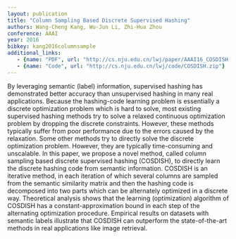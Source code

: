 ```yaml
---
layout: publication
title: "Column Sampling Based Discrete Supervised Hashing"
authors: Wang-Cheng Kang, Wu-Jun Li, Zhi-Hua Zhou
conference: AAAI
year: 2016
bibkey: kang2016columnsample
additional_links:
   - {name: "PDF", url: "http://cs.nju.edu.cn/lwj/paper/AAAI16_COSDISH.pdf"}
   - {name: "Code", url: "http://cs.nju.edu.cn/lwj/code/COSDISH.zip"}
---
```

By leveraging semantic (label) information, supervised hashing has demonstrated better accuracy than unsupervised hashing in many real applications. Because the hashing-code learning problem is essentially a discrete optimization problem which is hard to solve, most existing supervised hashing methods try to solve a relaxed continuous optimization problem by dropping the discrete constraints.
However, these methods typically suffer from poor performance due to the errors caused by the relaxation. Some other methods try to directly solve the discrete optimization problem. However, they are typically time-consuming and unscalable. In this paper, we propose a novel method, called column sampling based discrete supervised hashing (COSDISH), to directly learn the discrete hashing code from semantic information.
COSDISH is an iterative method, in each iteration of which several columns are sampled from the semantic similarity matrix and then the hashing code is decomposed into two parts which can be alternately optimized in a discrete way. Theoretical analysis shows that the learning (optimization) algorithm of COSDISH has a constant-approximation bound in each step of the alternating optimization procedure. Empirical results on datasets with semantic labels illustrate that COSDISH can outperform the state-of-the-art methods in real applications like image retrieval.
